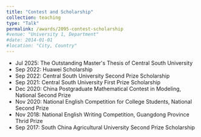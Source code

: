 ```yaml
---
title: "Contest and Scholarship"
collection: teaching
type: "Talk"
permalink: /awards/2095-contest-scholarship
#venue: "University 1, Department"
#date: 2014-01-01
#location: "City, Country"
---
```


<!-- ## Contest and Scholarship -->
- Jul 2025: The Outstanding Master's Thesis of Central South University
- Sep 2022: Huawei Scholarship
- Sep 2022: Central South University Second Prize Scholarship
- Sep 2021: Central South University First Prize Scholarship
- Dec 2020: China Postgraduate Mathematical Contest in Modeling, National Second Prize
- Nov 2020: National English Competition for College Students, National Second Prize
- Nov 2018: National English Writing Competition, Guangdong Province Thrid Prize
- Sep 2017: South China Agricultural University Second Prize Scholarship
